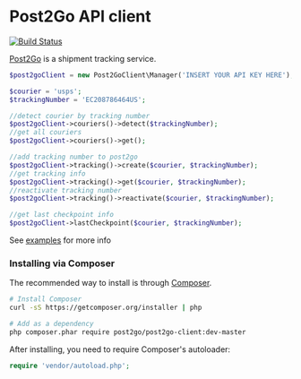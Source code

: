 Post2Go API client
================================================
[![Build Status](https://travis-ci.org/post2go/api-client-php.svg?branch=master)](https://travis-ci.org/post2go/api-client-php)

[Post2Go](http://post2go.ru/ "post2go.ru") is a shipment tracking service.

```php
$post2goClient = new Post2GoClient\Manager('INSERT YOUR API KEY HERE');

$courier = 'usps';
$trackingNumber = 'EC208786464US';

//detect courier by tracking number
$post2goClient->couriers()->detect($trackingNumber);
//get all couriers
$post2goClient->couriers()->get();

//add tracking number to post2go 
$post2goClient->tracking()->create($courier, $trackingNumber);
//get tracking info
$post2goClient->tracking()->get($courier, $trackingNumber);
//reactivate tracking number 
$post2goClient->tracking()->reactivate($courier, $trackingNumber);

//get last checkpoint info
$post2goClient->lastCheckpoint($courier, $trackingNumber);
```

See [examples](https://github.com/post2go/api-client-php/tree/master/examples) for more info 
### Installing via Composer

The recommended way to install is through [Composer](http://getcomposer.org).

```bash
# Install Composer
curl -sS https://getcomposer.org/installer | php

# Add as a dependency
php composer.phar require post2go/post2go-client:dev-master
```

After installing, you need to require Composer's autoloader:

```php
require 'vendor/autoload.php';
```


